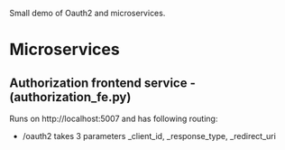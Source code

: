 Small demo of Oauth2 and microservices.
# Microservices
## Authorization frontend service - (authorization_fe.py)</br>
Runs on http://localhost:5007 and has following routing:</br>
- /oauth2 takes 3 parameters
_client_id, _response_type, _redirect_uri



